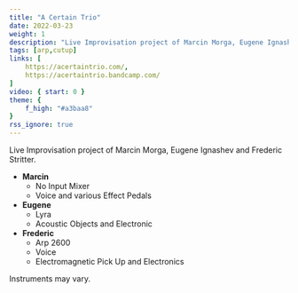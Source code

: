 ```yaml
---
title: "A Certain Trio"
date: 2022-03-23
weight: 1
description: "Live Improvisation project of Marcin Morga, Eugene Ignashev and Frederic Stritter"
tags: [arp,cutup]
links: [
    https://acertaintrio.com/,
    https://acertaintrio.bandcamp.com/
]
video: { start: 0 }
theme: {
    f_high: "#a3baa8"
}
rss_ignore: true
---
```

Live Improvisation project of Marcin Morga, Eugene Ignashev and Frederic Stritter.

- **Marcin**
    - No Input Mixer
    - Voice and various Effect Pedals
- **Eugene**
    - Lyra
    - Acoustic Objects and Electronic
- **Frederic**
    - Arp 2600
    - Voice
    - Electromagnetic Pick Up and Electronics

Instruments may vary.

